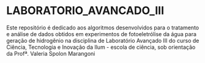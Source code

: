 # LABORATORIO_AVANCADO_III
Este repositório é dedicado aos algoritmos desenvolvidos para o tratamento e análise de dados obtidos em experimentos de fotoeletrólise da água para geração de hidrogênio na disciplina de Laboratório Avançado III do curso de Ciência, Tecnologia e Inovação da Ilum - escola de ciência, sob orientação da Profª. Valeria Spolon Marangoni
